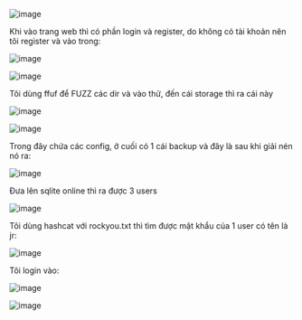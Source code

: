![image](https://github.com/user-attachments/assets/4f5af3fd-69d5-4f0b-93fc-684c5cf4c953)

Khi vào trang web thì có phần login và register, do không có tài khoản nên tôi register và vào trong:

![image](https://github.com/user-attachments/assets/0476dbc8-0af3-460b-a6cb-989569e5ee8d)

![image](https://github.com/user-attachments/assets/99a53d17-7e84-40ad-b22d-31d18d6dcf3a)

Tôi dùng ffuf để FUZZ các dir và vào thử, đến cái storage thì ra cái này

![image](https://github.com/user-attachments/assets/6df284bf-61fc-4f9b-b4f1-cfe839619025)

![image](https://github.com/user-attachments/assets/5d68fe30-db7d-48d1-a8f0-6f47d4eaa764)

Trong đây chứa các config, ở cuối có 1 cái backup và đây là sau khi giải nén nó ra:

![image](https://github.com/user-attachments/assets/6ac8416e-58ed-4127-b471-b74d54244738)

Đưa lên sqlite online thì ra được 3 users

![image](https://github.com/user-attachments/assets/8e6a64c9-19f7-4e35-8465-34c4e7274945)

Tôi dùng hashcat với rockyou.txt thì tìm được mật khẩu của 1 user có tên là jr:

![image](https://github.com/user-attachments/assets/4eca7fda-6c14-4c32-b8c4-16a1777fddcb)

Tôi login vào:

![image](https://github.com/user-attachments/assets/7dbd0f39-efda-4d32-89b9-aca0fa0f7ce4)

![image](https://github.com/user-attachments/assets/16a93602-4038-4414-ab87-41facc4be5d0)





